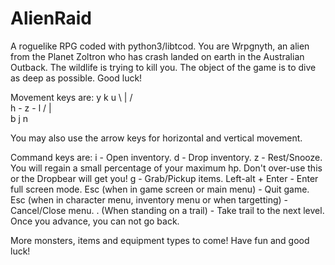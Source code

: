 # AlienRaid
 A roguelike RPG coded with python3/libtcod. You are Wrpgnyth, an alien from the Planet Zoltron who has crash landed on earth in the Australian Outback. The wildlife is trying to kill you. The object of the game is to dive as deep as possible. Good luck! 
 
 Movement keys are:
 y   k   u
  \  |  /  
 h - z - l
  /  |  \
 b   j    n
 
 You may also use the arrow keys for horizontal and vertical movement.
 
Command keys are:
i - Open inventory.
d - Drop inventory.
z - Rest/Snooze. You will regain a small percentage of your maximum hp. Don't over-use this or the Dropbear will get you!
g - Grab/Pickup items.
Left-alt + Enter - Enter full screen mode.
Esc (when in game screen or main menu) - Quit game.
Esc (when in character menu, inventory menu or when targetting) - Cancel/Close menu.
. (When standing on a trail) - Take trail to the next level. Once you advance, you can not go back.


More monsters, items and equipment types to come! Have fun and good luck!
